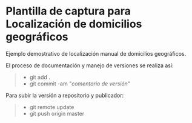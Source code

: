 # Plantilla de captura para Localización de domicilios geográficos

Ejemplo demostrativo de localización manual de domicilios geográficos.

El proceso de documentación y manejo de versiones se realiza así:
> * git add .
> * git commit -am "*comentario de versión*"

Para subir la versión a repositorio y publicador:
> * git remote update
> * git push origin master
